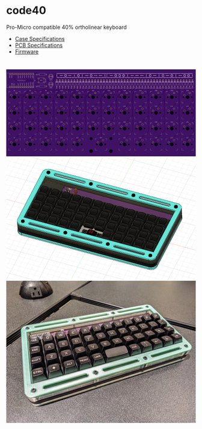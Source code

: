 # code40
Pro-Micro compatible 40% ortholinear keyboard
- [Case Specifications](https://github.com/sophia-du/code40/blob/main/case/case.md)
- [PCB Specifications](https://github.com/sophia-du/code40/blob/main/pcb/pcb.md)
- [Firmware](https://github.com/sophia-du/code40/blob/main/qmk/qmk.md)
#
![PCB](https://github.com/sophia-du/code40/blob/main/images/pcb_front_layout.png?raw=true)
![Case](https://github.com/sophia-du/code40/blob/main/images/case_cad.PNG?raw=true)
![Case](https://github.com/sophia-du/code40/blob/main/images/keyboard_with_case.jpg?raw=true)
